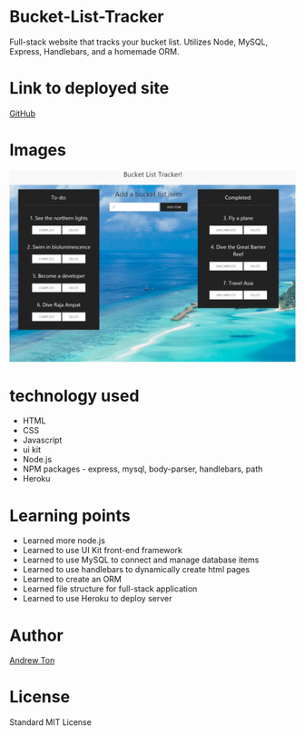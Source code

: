# Bucket-List-Tracker
Full-stack website that tracks your bucket list. Utilizes Node, MySQL, Express, Handlebars, and a homemade ORM.

# Link to deployed site
[GitHub](https://github.com/atton88/Bucket-List-Tracker)

# Images

![Page](\public\assets\images\Capture.PNG)

# technology used

- HTML
- CSS
- Javascript
- ui kit
- Node.js
- NPM packages - express, mysql, body-parser, handlebars, path
- Heroku


# Learning points

- Learned more node.js
- Learned to use UI Kit front-end framework
- Learned to use MySQL to connect and manage database items
- Learned to use handlebars to dynamically create html pages
- Learned to create an ORM
- Learned file structure for full-stack application
- Learned to use Heroku to deploy server

# Author 
<!-- make a link to the deployed site and have your name as the link -->
[Andrew Ton](https://github.com/atton88)

# License
Standard MIT License